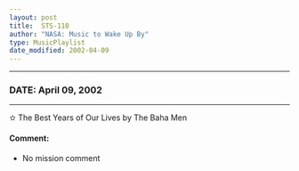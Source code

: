 ```yaml
---
layout: post
title:  STS-110
author: "NASA: Music to Wake Up By"
type: MusicPlaylist
date_modified: 2002-04-09
---
```


----
### DATE: April 09, 2002
----
✫ The Best Years of Our Lives by The Baha Men

#### Comment:
* No mission comment
